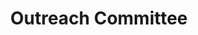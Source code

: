 ---
templateKey: committee-page
seo:
  description: Magma, open source mobile core network solution  
  image: /img/og-image.jpg
  title: Outreach Committee
  twitterUsername: "@magmacommunity"
  url: "https://www.magmacore.org/committee/outreach-committee"
title: Outreach Committee
subTitle: 'The Outreach Committee is responsible for the design, development and execution of community outreach efforts on behalf of the Governing Board.'
members: 
  - name: Allison Price, Chair
    company: Open Infrastructure Foundation	
    title: Director of Marketing & Community
    description: >
      Allison runs Marketing and Community at the OpenInfra Foundation. For eight years, she’s been collaborating with global open source communities, learning from operators running the projects in production, meeting the developers building the software and telling their stories for the world to learn from. 	
    twitter: https://twitter.com/amprice88 
    linkedin: https://www.linkedin.com/in/allisonmarieprice/  
    github: https://github.com/allisonprice
    picture: /img/committee/outreach-committee/Allison-Price.jpg
  - name: Pratik Das	
    company: Qualcomm	
    title: Staff Manager, Technical Marketing	
    description: >
      Pratik Das is a Staff Manager in Technical Marketing at Qualcomm Technologies, Inc. He works with 5G infrastructure topics like private networks, vRAN, open RAN, multi-access edge compute, industrial IoT, and 5G in unlicensed spectrum. Prior to marketing, Pratik had 15 years of cellular networking experience in wireless R&D, technical sales, network design, operations, and maintenance. Pratik has a PhD in electrical engineering from The University of Newcastle in Australia and a bachelor's degree in information engineering from Massey University in New Zealand.
    twitter: https://twitter.com/realpratikdas
    linkedin: https://linkedin.com/in/pratikdas
    picture: /img/committee/outreach-committee/Pratik-Das.jpg
  - name: Doug Cheline	
    company: Facebook	
    title: Product Marketing, Magma
    description: >
      As the Product Marketing Manager for Magma, Doug leads the GTM transition of Magma from an in-house initiative to the open-source community under the Magma Core Foundation.   Prior to Facebook, Doug held various leadership positions in Engineering, Product Management, and Sales and Marketing in companies such as Motorola, DirecTV, Genuity and various startups in Silicon Valley.
    picture: /img/committee/outreach-committee/Doug-Cheline.jpg
  - name: Jeff Hodge	
    company: Vapor IO
    picture: /img/committee/outreach-committee/Jeff-Hodge.jpeg
  - name: Prabhjot Singh Sethi
    company: Aarna Networks	
    title: Senior Member Technical Staff	
    description: >
      Prabhjot is Senior Member Technical Staff at Aarna Networks, responsible for delivery of some of the key components for Aarna Multi Cluster Orchestration Platform(AMCOP) that is based on EMCO and LF Networking project ONAP. where AMCOP plays a vital role in enabling Private 5G deployment solutions for Aarna Networks.
      <br /><br />
      Prior to Aarna, Prabhjot has worked extensively in the domain of SDN and traditional routing/switch platforms, providing solutions using various open source projects ODL, VPP, OpenVswitch, Istio along with being one of the early key contributors to Tungsten Fabric. He has also extended his services to the community as Chairperson for Tungsten Fabric TSC, contributions to Linux Foundation Networking whitepaper, presentations at various DTF events and Solution showcases using integrated open source projects at various ONES events.
    linkedin: https://www.linkedin.com/in/prabhjot-sethi
    picture: /img/committee/outreach-committee/Prabhjot-Singh-Sethi.jpg
  - name: Chaitanya Kadiyala
    company: Arm
    title: Senior Product Marketing Manager
    picture: /img/committee/outreach-committee/Chaitanya-Kadiyala.jpeg
  - name: Lisa Caywood
    company: Red Hat
    title: Principal Community Architect	
    description: >
      Lisa Caywood is a Principal Community Architect at Red Hat, focusing on projects and communities of interest to the telco and manufacturing industries. She serves as the Red Hat representative on the LF Edge Board and Magmacore Outreach Committee. She has a long history with Linux Foundation networking and telco communities, starting with OpenDaylight while with a founding member company, and later serving as Marketing Director for LF Networking and LF Edge while at the Linux Foundation itself.
    twitter: https://twitter.com/RealLisaC
    linkedin: 
    picture: /img/committee/outreach-committee/Lisa-Caywood.jpg
---